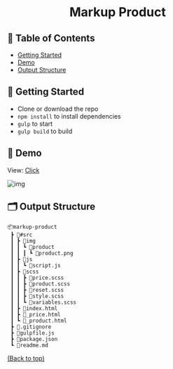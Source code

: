<h1 align="center">Markup Product</h3>

## 📝 Table of Contents

- [Getting Started](#start)
- [Demo](#demo)
- [Output Structure](#output-structure)

## 🏁 Getting Started <a name = "start"></a>

- Clone or download the repo
- `npm install` to install dependencies
- `gulp` to start
- `gulp build` to build

## 🎥 Demo <a name = "demo"></a>

View: [Click](https://markup-product.netlify.app/)

![img](http://test-developer.ru/preview/markup-product.jpg)

## 🗂 Output Structure <a name = "output-structure"></a>

```shell
📦markup-product
 ┣ 📂#src
 ┃ ┣ 📂img
 ┃ ┃ ┗ 📂product
 ┃ ┃ ┃ ┗ 📜product.png
 ┃ ┣ 📂js
 ┃ ┃ ┗ 📜script.js
 ┃ ┣ 📂scss
 ┃ ┃ ┣ 📜price.scss
 ┃ ┃ ┣ 📜product.scss
 ┃ ┃ ┣ 📜reset.scss
 ┃ ┃ ┣ 📜style.scss
 ┃ ┃ ┗ 📜variables.scss
 ┃ ┣ 📜index.html
 ┃ ┣ 📜_price.html
 ┃ ┗ 📜_product.html
 ┣ 📜.gitignore
 ┣ 📜gulpfile.js
 ┣ 📜package.json
 ┗ 📜readme.md
```

[(Back to top)](#-table-of-contents)
